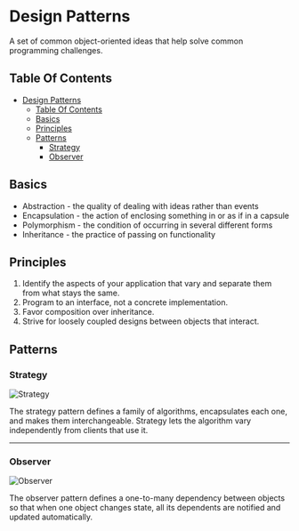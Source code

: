 # Design Patterns

A set of common object-oriented ideas that help solve common programming challenges.

## Table Of Contents

- [Design Patterns](#design-patterns)
  - [Table Of Contents](#table-of-contents)
  - [Basics](#basics)
  - [Principles](#principles)
  - [Patterns](#patterns)
    - [Strategy](#strategy)
    - [Observer](#observer)

## Basics

* Abstraction - the quality of dealing with ideas rather than events
* Encapsulation - the action of enclosing something in or as if in a capsule
* Polymorphism - the condition of occurring in several different forms
* Inheritance - the practice of passing on functionality

## Principles

1.  Identify the aspects of your application that vary and separate them from what stays the same.
2.  Program to an interface, not a concrete implementation.
3.  Favor composition over inheritance.
4.  Strive for loosely coupled designs between objects that interact.

## Patterns

### Strategy

![Strategy](http://www.plantuml.com/plantuml/svg/hP8nRiCm34LtdOAZWoAzGO6W7OjE6J8p5cqJiAH0Ok8cXdlsIXNYo47GBfqaWO__an_Q144lHzF3LZmAjMU5-n2ljK3TOmZmrc5waOTH0OmDKwyd-DeH7fnzfGvFx3mCFyy469BEHMBkg-xH5OmPXnSOfhBdwUHOGyDj9zLCFHy3PObgzO0E94k3l_mcfMuxkVKQbhnIUUztcyO0-XIokeZXMj_n1Rr-L6SRZmPhkbFE0LwdBxPA8sNHxU2yddasXvuCMGc_AkKS2ZqOYywG97EcRDlfvlM1BTV_wsMIvD9h4zE9t-iR 'Strategy')

The strategy pattern defines a family of algorithms, encapsulates each one, and makes them interchangeable.
Strategy lets the algorithm vary independently from clients that use it.

---

### Observer

![Observer](http://www.plantuml.com/plantuml/svg/jLJ1JeD04Btp5NEagT2xDaPJOpJHQAA9voqxm5fWoUv0GX2_tQMmbBPKU_6sOT-yVU_D33UQcA8YJU1bhL6Lg9p7Z525B41uAzQV613K3a2T8iMIDr1AmK5X9BI1sIBN7a3E9i2fBF4iQ2P9X9L5Q7VcD8wpIfZMy86CObHtZ1Y8D4ymnOpqliPGO6Ael5kbMFLa52ujrJL8IterHeQ9P0I4QOwAKQ5muZOkKi45LHDNkKAjjrLZA_C_CuBQz_rcgkPKLCSLtzE9GRrOX58X2-B1CuYib1k48kUCq9qr-t8xBn7I-ou7TqhZ07pe8_aTzTgduvxqgv6UaRMORJVTlXqNq2Tl3td7a8wmgvXb4VBMp8ZMsz9Eug0-ogffnyjEaFIytHACjc1eml4Qz7cULjto3_NBBz-7LQ6KaMMdMUWyOPLZb27831AHRIw1Tr-Dv40M2OSrci4mMiYqbGCpGq-cIHXL1zptvZvWcYohNPt9D_VjpC_pSwgFEyKTODZQ0qd__QXpWnatVxCV 'Observer')

The observer pattern defines a one-to-many dependency between objects so that when one object changes state, all its dependents are notified and updated automatically.
